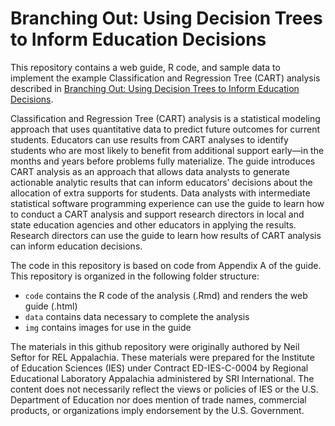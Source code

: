# Branching Out: Using Decision Trees to Inform Education Decisions

This repository contains a web guide, R code, and sample data to implement 
the example Classification and Regression Tree (CART) analysis described 
in [Branching Out: Using Decision Trees to Inform Education Decisions](https://ies.ed.gov/ncee/edlabs/projects/project.asp?projectID=6689).

Classification and Regression Tree (CART) analysis is a statistical modeling 
approach that uses quantitative data to predict future outcomes for current 
students. Educators can use results from CART analyses to identify students 
who are most likely to benefit from additional support early—in the months 
and years before problems fully materialize. The guide introduces CART 
analysis as an approach that allows data analysts to generate actionable 
analytic results that can inform educators’ decisions about the allocation 
of extra supports for students. Data analysts with intermediate statistical 
software programming experience can use the guide to learn how to conduct a 
CART analysis and support research directors in local and state education 
agencies and other educators in applying the results. Research directors 
can use the guide to learn how results of CART analysis can inform education 
decisions.

The code in this repository is based on code from Appendix A of the guide.
This repository is organized in the following folder structure:

- `code` contains the R code of the analysis (.Rmd) and renders the web guide (.html)
- `data` contains data necessary to complete the analysis
- `img` contains images for use in the guide

The materials in this github repository were originally authored by Neil 
Seftor for REL Appalachia. These materials were prepared for the Institute 
of Education Sciences (IES) under Contract ED-IES-C-0004 by Regional 
Educational Laboratory Appalachia administered by SRI International. 
The content does not necessarily reflect the views or policies of IES 
or the U.S. Department of Education nor does mention of trade names, 
commercial products, or organizations imply endorsement by the U.S. Government.
